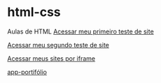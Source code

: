 # html-css
 Aulas de HTML
<a href="https://alvaro-queiroz.github.io/html-css/html/teste.site/teste-1.html">Acessar meu primeiro teste de site</a>

<a href="https://alvaro-queiroz.github.io/html-css/html/teste.site/teste-2.html">Acessar meu segundo teste de site</a>

<a href="https://alvaro-queiroz.github.io/html-css/html/iframes/iframes001.html">Acessar meus sites por iframe</a>

<a href="https://alvaro-queiroz.github.io/html-css/html/teste.site/iframes/app-portifolio/teste-3.html">app-portifólio</a>